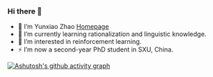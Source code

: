 ### Hi there 👋

<!--
[![tree's GitHub stats](https://github-readme-stats.vercel.app/api?username=yunxiaomr& hide=contribs,prs&show_icons=true&theme=radical)](https://github.com/anuraghazra/github-readme-stats)
-->
- 🔭 I’m Yunxiao Zhao [Homepage](https://yunxiaomr.github.io/)
- 🌱 I’m currently learning rationalization and linguistic knowledge.
- 🤔 I’m interested in reinforcement learning. 
- ⚡ I’m now a second-year PhD student in SXU, China. 


[![Ashutosh's github activity graph](https://activity-graph.herokuapp.com/graph?username=yunxiaomr&theme=dracula)](https://github.com/ashutosh00710/github-readme-activity-graph)

<!--
**yunxiaomr/yunxiaomr** is a ✨ _special_ ✨ repository because its `README.md` (this file) appears on your GitHub profile.

Here are some ideas to get you started:

- 🔭 I’m currently working on ...
- 🌱 I’m currently learning ...
- 👯 I’m looking to collaborate on ...
- 🤔 I’m looking for help with ...
- 💬 Ask me about ...
- 📫 How to reach me: ...
- 😄 Pronouns: ...
- ⚡ Fun fact: ...
-->

